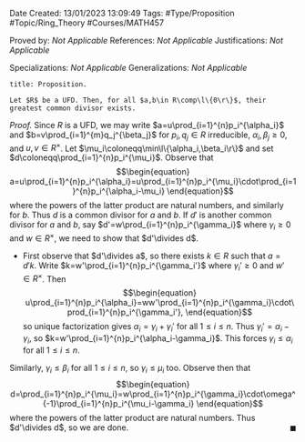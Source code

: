 <div class="topSpace"></div>

Date Created: 13/01/2023 13:09:49
Tags: #Type/Proposition #Topic/Ring_Theory #Courses/MATH457

Proved by: _Not Applicable_
References: _Not Applicable_
Justifications: _Not Applicable_

Specializations: _Not Applicable_
Generalizations: _Not Applicable_

``` ad-Proposition
title: Proposition.

Let $R$ be a UFD. Then, for all $a,b\in R\comp\l\{0\r\}$, their greatest common divisor exists.

```

<i>Proof.</i> Since $R$ is a UFD, we may write $a=u\prod_{i=1}^{n}p_i^{\alpha_i}$ and $b=v\prod_{i=1}^{m}q_j^{\beta_j}$ for $p_i,q_j\in R$ irreducible, $\alpha_i,\beta_j\geq0$, and $u,v\in R^\times$. Let $\mu_i\coloneqq\min\l\{\alpha_i,\beta_i\r\}$ and set $d\coloneqq\prod_{i=1}^{n}p_i^{\mu_i}$. Observe that
$$\begin{equation}
    a=u\prod_{i=1}^{n}p_i^{\alpha_i}=u\prod_{i=1}^{n}p_i^{\mu_i}\cdot\prod_{i=1}^{n}p_i^{\alpha_i-\mu_i}
\end{equation}$$
where the powers of the latter product are natural numbers, and similarly for $b$. Thus $d$ is a common divisor for $a$ and $b$. If $d'$ is another common divisor for $a$ and $b$, say $d'=w\prod_{i=1}^{n}p_i^{\gamma_i}$ where $\gamma_i\geq0$ and $w\in R^\times$, we need to show that $d'\divides d$.
* First observe that $d'\divides a$, so there exists $k\in R$ such that $a=d'k$. Write $k=w'\prod_{i=1}^{n}p_i^{\gamma_i'}$ where $\gamma_i'\geq0$ and $w'\in R^\times$. Then
$$\begin{equation}
    u\prod_{i=1}^{n}p_i^{\alpha_i}=ww'\prod_{i=1}^{n}p_i^{\gamma_i}\cdot\prod_{i=1}^{n}p_i^{\gamma_i'},
\end{equation}$$
so unique factorization gives $\alpha_i=\gamma_i+\gamma_i'$ for all $1\leq i\leq n$. Thus $\gamma_i'=\alpha_i-\gamma_i$, so $k=w'\prod_{i=1}^{n}p_i^{\alpha_i-\gamma_i}$. This forces $\gamma_i\leq\alpha_i$ for all $1\leq i\leq n$.

Similarly, $\gamma_i\leq\beta_i$ for all $1\leq i\leq n$, so $\gamma_i\leq\mu_i$ too. Observe then that
$$\begin{equation}
    d=\prod_{i=1}^{n}p_i^{\mu_i}=w\prod_{i=1}^{n}p_i^{\gamma_i}\cdot\omega^{-1}\prod_{i=1}^{n}p_i^{\mu_i-\gamma_i}
\end{equation}$$
where the powers of the latter product are natural numbers. Thus $d'\divides d$, so we are done.<span style="float:right;">$\blacksquare$</span>
